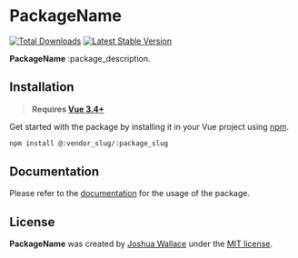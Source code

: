 <a href="https://:vendor_slug.dev/:package_slug">
    <picture>
        <source media="(prefers-color-scheme: dark)" srcset="art/header-dark.png">
        <img alt="" src="art/header-light.png">
    </picture>
</a>

# PackageName

<p>
    <a href="https://www.npmjs.com/package/@:vendor_slug/:package_slug"><img src="https://img.shields.io/npm/dt/@:vendor_slug/:package_slug" alt="Total Downloads"></a>
    <a href="https://www.npmjs.com/package/@:vendor_slug/:package_slug"><img src="https://img.shields.io/npm/v/@:vendor_slug/:package_slug
" alt="Latest Stable Version"></a>
</p>

**PackageName** :package_description.

## Installation

> **Requires [Vue 3.4+](https://vuejs.org/releases/)**

Get started with the package by installing it in your Vue project using [npm](https://www.npmjs.com/).

```bash
npm install @:vendor_slug/:package_slug
```

## Documentation

Please refer to the [documentation](https://:vendor_slug.dev/:package_slug) for the usage of the package.

## License

**PackageName** was created by [Joshua Wallace](https://joshua-wallace.com) under the [MIT license](https://opensource.org/licenses/MIT).